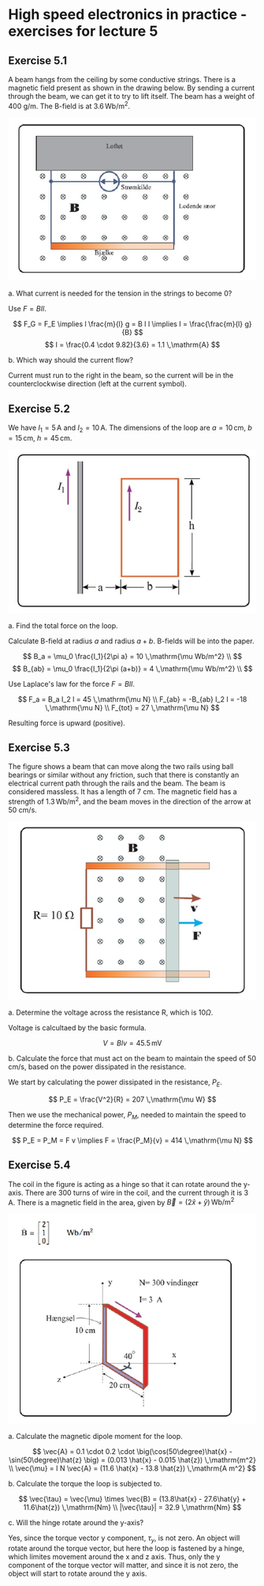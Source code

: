 # High speed electronics in practice - exercises for lecture 5

## Exercise 5.1

A beam hangs from the ceiling by some conductive strings. There is a magnetic field present as shown in
the drawing below. By sending a current through the beam, we can get it to try to lift itself. The beam has a
weight of 400 g/m. The B-field is at $3.6 \,\mathrm{Wb/m^2}$.

![ex1](fig/ex1.jpg)

a. What current is needed for the tension in the strings to become 0?

Use $F = B I l$.

$$
F_G = F_E \implies
l \frac{m}{l} g = B I l \implies
I = \frac{\frac{m}{l} g}{B}
$$
$$
I = \frac{0.4 \cdot 9.82}{3.6} = 1.1 \,\mathrm{A}
$$

b. Which way should the current flow?

Current must run to the right in the beam, so the current will be in the counterclockwise direction (left at the current symbol).

## Exercise 5.2

We have $I_1 = 5 \,\mathrm{A}$ and $I_2 = 10 \,\mathrm{A}$.
The dimensions of the loop are $a = 10 \,\mathrm{cm}$, $b = 15 \,\mathrm{cm}$, $h = 45 \,\mathrm{cm}$.

![ex2](fig/ex2.jpg)

a. Find the total force on the loop.

Calculate B-field at radius $a$ and radius $a+b$.
B-fields will be into the paper.

$$
B_a = \mu_0 \frac{I_1}{2\pi a} = 10 \,\mathrm{\mu Wb/m^2} \\
$$
$$
B_{ab} = \mu_0 \frac{I_1}{2\pi (a+b)} = 4 \,\mathrm{\mu Wb/m^2} \\
$$

Use Laplace's law for the force $F=BIl$.

$$
F_a = B_a I_2 l = 45 \,\mathrm{\mu N} \\
F_{ab} = -B_{ab} I_2 l = -18 \,\mathrm{\mu N} \\
F_{tot} = 27 \,\mathrm{\mu N}
$$

Resulting force is upward (positive).

## Exercise 5.3

The figure shows a beam that can move along the two rails using ball bearings or similar without any
friction, such that there is constantly an electrical current path through the rails and the beam. The beam is
considered massless. It has a length of 7 cm. The magnetic field has a strength of $1.3 \,\mathrm{Wb/m^2}$, and the beam
moves in the direction of the arrow at 50 cm/s.

![ex3](fig/ex3.jpg)

a. Determine the voltage across the resistance R, which is $10\Omega$.

Voltage is calcultaed by the basic formula.

$$
V = Blv = 45.5 \,\mathrm{mV}
$$

b. Calculate the force that must act on the beam to maintain the speed of 50 cm/s, based on the power
dissipated in the resistance.

We start by calculating the power dissipated in the resistance, $P_E$.

$$
P_E = \frac{V^2}{R} = 207 \,\mathrm{\mu W}
$$

Then we use the mechanical power, $P_M$, needed to maintain the speed to determine the force required.

$$
P_E = P_M = F v \implies F = \frac{P_M}{v} = 414 \,\mathrm{\mu N}
$$

## Exercise 5.4

The coil in the figure is acting as a hinge so that it can rotate around the y-axis. There are 300 turns of wire
in the coil, and the current through it is 3 A. There is a magnetic field in the area, given by $\vec{B} = (2\hat{x} + \hat{y})\,\mathrm{Wb/m^2}$

![ex4](fig/ex4.jpg)

a. Calculate the magnetic dipole moment for the loop.

$$
\vec{A} = 0.1 \cdot 0.2 \cdot \big(\cos(50\degree)\hat{x} - \sin(50\degree)\hat{z} \big) = (0.013 \hat{x} - 0.015 \hat{z}) \,\mathrm{m^2} \\
\vec{\mu} = I N \vec{A} = (11.6 \hat{x} - 13.8 \hat{z}) \,\mathrm{A m^2}
$$

b. Calculate the torque the loop is subjected to.

$$
\vec{\tau} = \vec{\mu} \times \vec{B} = (13.8\hat{x} - 27.6\hat{y} + 11.6\hat{z}) \,\mathrm{Nm} \\
|\vec{\tau}| = 32.9 \,\mathrm{Nm}
$$

c. Will the hinge rotate around the y-axis?

Yes, since the torque vector y component, $\tau_y$, is not zero. An object will
rotate around the torque vector, but here the loop is fastened by a hinge,
which limites movement around the x and z axis. Thus, only the y component of
the torque vector will matter, and since it is not zero, the object will start
to rotate around the y axis.
